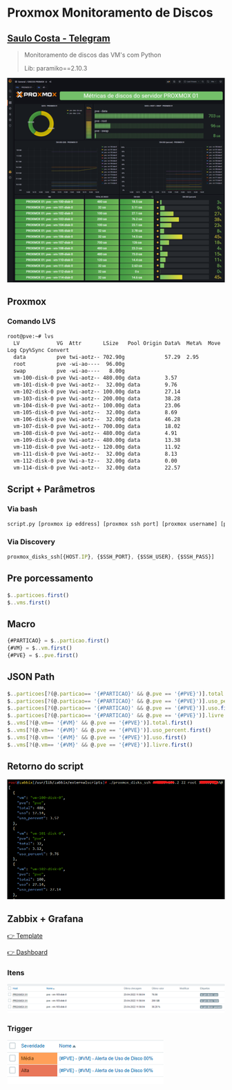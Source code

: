 # Proxmox Monitoramento de Discos

## **[Saulo Costa - Telegram](https://t.me/saulotarsobc)**

> Monitoramento de discos das VM's com Python
>
> Lib: paramiko==2.10.3

![GRAFANA](img/dash.png)

## Proxmox

### Comando LVS

```csv
root@pve:~# lvs
  LV            VG  Attr       LSize   Pool Origin Data%  Meta%  Move Log Cpy%Sync Convert
  data          pve twi-aotz-- 702.90g             57.29  2.95
  root          pve -wi-ao----  96.00g
  swap          pve -wi-ao----   8.00g
  vm-100-disk-0 pve Vwi-aotz-- 480.00g data        3.57
  vm-101-disk-0 pve Vwi-aotz--  32.00g data        9.76
  vm-102-disk-0 pve Vwi-aotz-- 100.00g data        27.14
  vm-103-disk-0 pve Vwi-aotz-- 200.00g data        38.28
  vm-104-disk-0 pve Vwi-aotz-- 100.00g data        23.06
  vm-105-disk-0 pve Vwi-aotz--  32.00g data        8.69
  vm-106-disk-0 pve Vwi-aotz--  32.00g data        46.28
  vm-107-disk-0 pve Vwi-aotz-- 700.00g data        18.02
  vm-108-disk-0 pve Vwi-aotz-- 480.00g data        4.91
  vm-109-disk-0 pve Vwi-aotz-- 480.00g data        13.38
  vm-110-disk-0 pve Vwi-aotz-- 120.00g data        11.92
  vm-111-disk-0 pve Vwi-aotz--  32.00g data        8.13
  vm-112-disk-0 pve Vwi-a-tz--  32.00g data        0.00
  vm-114-disk-0 pve Vwi-aotz--  32.00g data        22.57
```

## Script + Parâmetros

### Via bash

```sh
script.py [proxmox ip eddress] [proxmox ssh port] [proxmox username] [proxmox password]
```

### Via Discovery

```js
proxmox_disks_ssh[{HOST.IP}, {$SSH_PORT}, {$SSH_USER}, {$SSH_PASS}]
```

## Pre porcessamento

```js
$..particoes.first()
$..vms.first()
```

## Macro

```js
{#PARTICAO} = $..particao.first()
{#VM} = $..vm.first()
{#PVE} = $..pve.first()
```

## JSON Path

```js
$..particoes[?(@.particao== '{#PARTICAO}' && @.pve == '{#PVE}')].total.first()
$..particoes[?(@.particao== '{#PARTICAO}' && @.pve == '{#PVE}')].uso_percent.first()
$..particoes[?(@.particao== '{#PARTICAO}' && @.pve == '{#PVE}')].uso.first()
$..particoes[?(@.particao== '{#PARTICAO}' && @.pve == '{#PVE}')].livre.first()
$..vms[?(@.vm== '{#VM}' && @.pve == '{#PVE}')].total.first()
$..vms[?(@.vm== '{#VM}' && @.pve == '{#PVE}')].uso_percent.first()
$..vms[?(@.vm== '{#VM}' && @.pve == '{#PVE}')].uso.first()
$..vms[?(@.vm== '{#VM}' && @.pve == '{#PVE}')].livre.first()
```

## Retorno do script

![-](img/exemplo1.png)

## Zabbix + Grafana

[👉 Template](/pessoal/zbx_export_templates.xml)

[👉 Dashboard](/pessoal/dash.json)

### Itens

![itens](img/itens1.png)

### Trigger

![trigger](img/trigger2.png)
